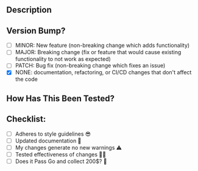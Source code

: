 ## Description
<!-- Provide a brief description of the changes in this PR -->

## Version Bump?
<!-- Please check the options that are relevant -->
- [ ] MINOR: New feature (non-breaking change which adds functionality)
- [ ] MAJOR: Breaking change (fix or feature that would cause existing functionality to not work as expected)
- [ ] PATCH: Bug fix (non-breaking change which fixes an issue)
- [x] NONE: documentation, refactoring, or CI/CD changes that don't affect the code

## How Has This Been Tested?
<!-- Please describe the tests that you ran to verify your changes -->

## Checklist:
- [ ] Adheres to style guidelines 😎
- [ ] Updated documentation 📑
- [ ] My changes generate no new warnings ⚠️
- [ ] Tested effectiveness of changes 🏋️‍♂️
- [ ] Does it Pass Go and collect 200$? 🧐